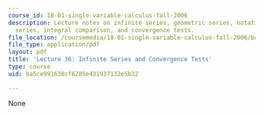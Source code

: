 ```yaml
---
course_id: 18-01-single-variable-calculus-fall-2006
description: Lecture notes on infinite series, geometric series, notation, harmonic
  series, integral comparison, and convergence tests.
file_location: /coursemedia/18-01-single-variable-calculus-fall-2006/ba5ce991638cf6285e431937132e5b32_lec36.pdf
file_type: application/pdf
layout: pdf
title: 'Lecture 36: Infinite Series and Convergence Tests'
type: course
uid: ba5ce991638cf6285e431937132e5b32

---
```

None